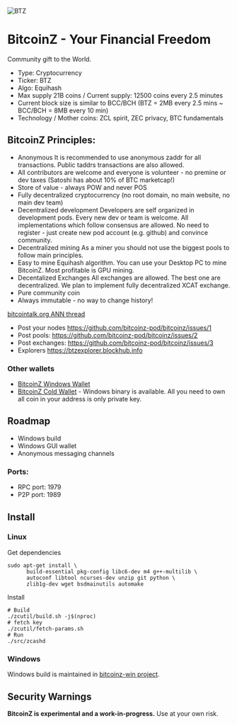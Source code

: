![BTZ](https://raw.githubusercontent.com/wiki/bitcoinz-pod/bitcoinz/BitcoinZ.png)

# BitcoinZ - Your Financial Freedom
Community gift to the World.

- Type: Cryptocurrency
- Ticker: BTZ
- Algo: Equihash
- Max supply 21B coins / Current supply: 12500 coins every 2.5 minutes
- Current block size is similar to BCC/BCH (BTZ = 2MB every 2.5 mins ~ BCC/BCH = 8MB every 10 min)
- Technology / Mother coins: ZCL spirit, ZEC privacy, BTC fundamentals

## BitcoinZ Principles: 
- Anonymous
It is recommended to use anonymous zaddr for all transactions. Public taddrs transactions are also allowed.
- All contributors are welcome and everyone is volunteer - no premine or dev taxes (Satoshi has about 10% of BTC marketcap!)
- Store of value - always POW and never POS
- Fully decentralized cryptocurrency (no root domain, no main website, no main dev team)
- Decentralized development
Developers are self organized in development pods. Every new dev or team is welcome. All implementations which follow consensus are allowed. No need to register - just create new pod account (e.g. github) and convince community.
- Decentralized mining
As a miner you should not use the biggest pools to follow main principles.
- Easy to mine
Equihash algorithm.
You can use your Desktop PC to mine BitcoinZ. Most profitable is GPU mining.
- Decentalized Exchanges
All exchanges are allowed. The best one are decentralized. We plan to implement fully decentralized XCAT exchange.
- Pure community coin
- Always immutable - no way to change history!

[bitcointalk.org ANN thread](https://bitcointalk.org/index.php?topic=2166510.new#new)
- Post your nodes https://github.com/bitcoinz-pod/bitcoinz/issues/1
- Post pools: https://github.com/bitcoinz-pod/bitcoinz/issues/2
- Post exchanges: https://github.com/bitcoinz-pod/bitcoinz/issues/3
- Explorers
https://btzexplorer.blockhub.info

### Other wallets
- [BitcoinZ Windows Wallet](https://github.com/bitcoinz-pod/bitcoinz-windows-wallet/releases)
- [BitcoinZ Cold Wallet](https://github.com/bitcoinz-pod/zgenerate/releases) - Windows binary is available. All you need to own all coin in your address is only private key.

## Roadmap
- Windows build
- Windows GUI wallet
- Anonymous messaging channels

### Ports:
- RPC port: 1979
- P2P port: 1989

Install
-----------------
### Linux

Get dependencies
```{r, engine='bash'}
sudo apt-get install \
      build-essential pkg-config libc6-dev m4 g++-multilib \
      autoconf libtool ncurses-dev unzip git python \
      zlib1g-dev wget bsdmainutils automake
```

Install
```{r, engine='bash'}
# Build
./zcutil/build.sh -j$(nproc)
# fetch key
./zcutil/fetch-params.sh
# Run
./src/zcashd
```

### Windows
Windows build is maintained in [bitcoinz-win project](https://github.com/bitcoinz-pod/bitcoinz-win).

Security Warnings
-----------------

**BitcoinZ is experimental and a work-in-progress.** Use at your own risk.
